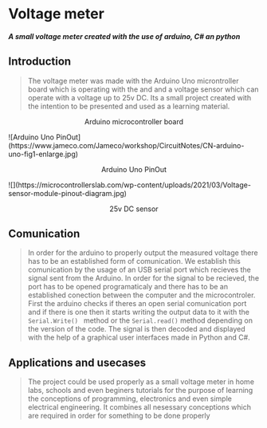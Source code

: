 # Voltage meter
#### _A small voltage meter created with the use of arduino, C# an python_

## Introduction


>The voltage meter was made with the Arduino Uno microntroller board which is operating with
the and and a voltage sensor which can operate with a voltage up to 25v DC.
Its a small project created with the intention to be presented and used as a learning material.

<p style="text-align: center;">Arduino microcontroller board</p>
![Arduino Uno PinOut](https://www.jameco.com/Jameco/workshop/CircuitNotes/CN-arduino-uno-fig1-enlarge.jpg)
 <p style="text-align: center;"> Arduino Uno PinOut</p>
 ![](https://microcontrollerslab.com/wp-content/uploads/2021/03/Voltage-sensor-module-pinout-diagram.jpg)
 <p style="text-align: center;">25v DC sensor</p>
 

## Comunication
>In order for the arduino to properly output the measured voltage there has to be an established form of comunication.
We establish this comunication by the usage of an USB serial port which recieves the signal sent from the Arduino.
In order for the signal to be recieved, the port has to be opened programaticaly and there has to be an established conection between the computer and the microcontroler.
First the arduino checks if theres an open serial comunication port and if there is one then it starts writing the output data to it with the ```Serial.Write() ``` method or the ```Serial.read()``` method depending on the version of the code.
The signal is then decoded and displayed with the help of a graphical user interfaces  made  in Python and C#.

## Applications and usecases
>The project could be used properly as a small voltage meter in home labs, schools and even beginers tutorials for the purpose of learning the conceptions of programming, electronics and even simple electrical engineering.
It combines all nesessary conceptions which are required in order for something to be done properly
